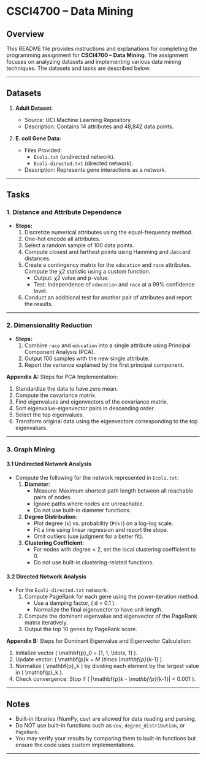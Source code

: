 # CSCI4700 – Data Mining

## Overview

This README file provides instructions and explanations for completing the programming assignment for **CSCI4700 – Data Mining**. The assignment focuses on analyzing datasets and implementing various data mining techniques. The datasets and tasks are described below.

---

## Datasets

1. **Adult Dataset**: 
   - Source: UCI Machine Learning Repository.
   - Description: Contains 14 attributes and 48,842 data points.

2. **E. coli Gene Data**: 
   - Files Provided: 
     - `Ecoli.txt` (undirected network).
     - `Ecoli-directed.txt` (directed network).
   - Description: Represents gene interactions as a network.

---

## Tasks

### 1. Distance and Attribute Dependence
- **Steps:**
  1. Discretize numerical attributes using the equal-frequency method.
  2. One-hot encode all attributes.
  3. Select a random sample of 100 data points.
  4. Compute closest and farthest points using Hamming and Jaccard distances.
  5. Create a contingency matrix for the `education` and `race` attributes. Compute the χ2 statistic using a custom function.
     - Output: χ2 value and p-value.
     - Test: Independence of `education` and `race` at a 99% confidence level.
  6. Conduct an additional test for another pair of attributes and report the results.

---

### 2. Dimensionality Reduction
- **Steps:**
  1. Combine `race` and `education` into a single attribute using Principal Component Analysis (PCA).
  2. Output 100 samples with the new single attribute.
  3. Report the variance explained by the first principal component.

**Appendix A:**
Steps for PCA Implementation:
1. Standardize the data to have zero mean.
2. Compute the covariance matrix.
3. Find eigenvalues and eigenvectors of the covariance matrix.
4. Sort eigenvalue-eigenvector pairs in descending order.
5. Select the top eigenvalues.
6. Transform original data using the eigenvectors corresponding to the top eigenvalues.

---

### 3. Graph Mining

#### 3.1 Undirected Network Analysis
- Compute the following for the network represented in `Ecoli.txt`:
  1. **Diameter**:
     - Measure: Maximum shortest path length between all reachable pairs of nodes.
     - Ignore paths where nodes are unreachable.
     - Do not use built-in diameter functions.
  2. **Degree Distribution**:
     - Plot degree (`k`) vs. probability (`P(k)`) on a log-log scale.
     - Fit a line using linear regression and report the slope.
     - Omit outliers (use judgment for a better fit).
  3. **Clustering Coefficient**:
     - For nodes with degree < 2, set the local clustering coefficient to 0.
     - Do not use built-in clustering-related functions.

#### 3.2 Directed Network Analysis 
- For the `Ecoli-directed.txt` network:
  1. Compute PageRank for each gene using the power-iteration method.
     - Use a damping factor, \( d = 0.1 \).
     - Normalize the final eigenvector to have unit length.
  2. Compute the dominant eigenvalue and eigenvector of the PageRank matrix iteratively.
  3. Output the top 10 genes by PageRank score.

**Appendix B:**
Steps for Dominant Eigenvalue and Eigenvector Calculation:
1. Initialize vector \( \mathbf{p}_0 = [1, 1, \ldots, 1] \).
2. Update vector: \( \mathbf{p}_k = M \times \mathbf{p}_{k-1} \).
3. Normalize \( \mathbf{p}_k \) by dividing each element by the largest value in \( \mathbf{p}_k \).
4. Check convergence: Stop if \( \|\mathbf{p}_k - \mathbf{p}_{k-1}\| < 0.001 \).

---

## Notes
- Built-in libraries (NumPy, csv) are allowed for data reading and parsing.
- Do NOT use built-in functions such as `cov`, `degree_distribution`, or `PageRank`.
- You may verify your results by comparing them to built-in functions but ensure the code uses custom implementations.

---
